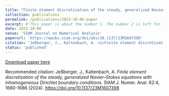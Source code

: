 ```yaml
---
title: "Finite element discretization of the steady, generalized Navier-Stokes equations with inhomogeneous Dirichlet boundary conditions"
collection: publications
permalink: /publications/2023-10-06-paper
excerpt: #'This paper is about the number 1. The number 2 is left for future work.'
date: 2023-10-06
venue: 'SIAM Journal on Numerical Analysis'
paperurl: 'https://epubs.siam.org/doi/abs/10.1137/23M1607398'
citation: 'Jeßberger, J., Kaltenbach, A. <i>Finite element discretization of the steady, generalized Navier–Stokes equations with inhomogeneous Dirichlet boundary conditions</i>. SIAM J. Numer. Anal. 62:4, 1660-1686 (2024). https://doi.org/10.1137/23M1607398'
status: 'published' 
--- 
```


[Download paper here](https://epubs.siam.org/doi/abs/10.1137/23M1607398) 

Recommended citation: Jeßberger, J., Kaltenbach, A. <i>Finite element discretization of the steady, generalized Navier–Stokes equations with inhomogeneous Dirichlet boundary conditions</i>. SIAM J. Numer. Anal. 62:4, 1660-1686 (2024). https://doi.org/10.1137/23M1607398